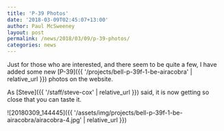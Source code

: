```yaml
---
title: 'P-39 Photos'
date: '2018-03-09T02:45:07+13:00'
author: Paul McSweeney
layout: post
permalink: /news/2018/03/09/p-39-photos/
categories: news
---
```


Just for those who are interested, and there seem to be quite a few, I have added some new [P-39]({{ '/projects/bell-p-39f-1-be-airacobra' | relative_url }}) photos on the website.

As [Steve]({{ '/staff/steve-cox' | relative_url }}) said, it is now getting so close that you can taste it.

![20180309_144445]({{ '/assets/img/projects/bell-p-39f-1-be-airacobra/airacobra-4.jpg' | relative_url }})
